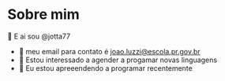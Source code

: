 # Sobre mim



👋 E ai sou @jotta77
- 👀 meu email para contato é joao.luzzi@escola.pr.gov.br
- 🌱 Estou interessado a agender a progamar novas linguagens
- 💞️ Eu estou apreeendendo a programar recentemente



